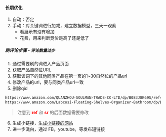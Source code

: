 #### 长期优化
1. 自动：否定
2. 手动：对关键词进行加减，建立数据模型，三天一观察
	+ 看展示有没有增加
	+ 花费，用来判断竞价是高了还是低了

##### 刷评论步骤 - <font size=2>评论数量过少</font>
1. 通过需要刷的词进入产品页面
2. 获取产品自然位URL
3. 获取该词下的其他同类产品在第一页的1~30自然位的产品url
4. 修改产品的url，要与同类产品url一致
5. 删除qid

```html
https://www.amazon.com/QUANZHOU-SOULMAN-TRADE-CO-LTD/dp/B083J8K69S/ref=sr_1_9?dchild=1&keywords=bathroom+shelves&sr=<red>8-9<red>
https://www.amazon.com/Labcosi-Floating-Shelves-Organizer-Bathroom/dp/B081CLQYWY/ref=sr_1_9?dchild=1&keywords=bathroom+shelves&qid=1585814134&sr=<red>8-9<red>
```

> 注意到 <b><font color="red">ref</font></b> 和 <b><font color="red">sr</font></b> 的后面数据需要修改

6. 生成小链接，[生成小链接的网站](https://bitly.com/)
7. 进一步洗白，通过 FB，youtube，等发布短链接